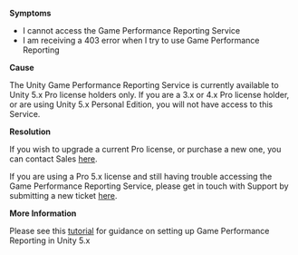 
        

**Symptoms** 

*   I cannot access the Game Performance Reporting Service
*   I am receiving a 403 error when I try to use Game Performance Reporting

**Cause** 

The Unity Game Performance Reporting Service is currently available to Unity 5.x Pro license holders only. If you are a 3.x or 4.x Pro license holder, or are using Unity 5.x Personal Edition, you will not have access to this Service.

**Resolution** 

If you wish to upgrade a current Pro license, or purchase a new one, you can contact Sales [here](https://store.unity.com/contact?type=sales).

If you are using a Pro 5.x license and still having trouble accessing the Game Performance Reporting Service, please get in touch with Support by submitting a new ticket [here](https://support.unity3d.com/hc/en-us/requests/new%20).

**More Information** 

Please see this [tutorial](https://unity3d.com/learn/tutorials/topics/analytics/getting-started-game-performance-reporting?playlist=17499) for guidance on setting up Game Performance Reporting in Unity 5.x


      